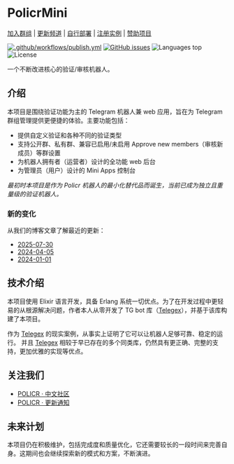 # PolicrMini

[加入群组](https://t.me/policr_community) | [更新频道](https://t.me/policr_changelog) | [自行部署](https://github.com/Hentioe/policr-mini/wiki/%E8%87%AA%E8%A1%8C%E9%83%A8%E7%BD%B2%EF%BC%88%E6%9E%84%E5%BB%BA%E7%AC%AC%E4%B8%89%E6%96%B9%E5%AE%9E%E4%BE%8B%EF%BC%89) | [注册实例](https://github.com/Hentioe/policr-mini/issues/115) | [赞助项目](https://mini.gramlabs.org/sponsorship)

[![.github/workflows/publish.yml](https://github.com/hentioe/policr-mini/actions/workflows/publish.yml/badge.svg?branch=main)](https://github.com/hentioe/policr-mini/actions/workflows/publish.yml)
[![GitHub issues](https://img.shields.io/github/issues/Hentioe/policr-mini)](https://github.com/Hentioe/policr-mini/issues)
![Languages top](https://img.shields.io/github/languages/top/Hentioe/policr-mini)
![License](https://img.shields.io/github/license/Hentioe/policr-mini)

一个不断改进核心的验证/审核机器人。

## 介绍

本项目是围绕验证功能为主的 Telegram 机器人兼 web 应用，旨在为 Telegram 群组管理提供更便捷的体验。主要功能包括：

- 提供自定义验证和各种不同的验证类型
- 支持公开群、私有群、兼容已启用/未启用 Approve new members（审核新成员）等群设置
- 为机器人拥有者（运营者）设计的全功能 web 后台
- 为管理员（用户）设计的 Mini Apps 控制台

_最初时本项目是作为 Policr 机器人的最小化替代品而诞生，当前已成为独立且重量级的验证机器人。_

### 新的变化

从我们的博客文章了解最近的更新：

- [2025-07-30](https://blog.hentioe.dev/posts/policr-mini-updates-2025-07-30.html)
- [2024-04-05](https://blog.gramlabs.org/posts/policr-mini-updates-2024-04-05.html)
- [2024-01-01](https://blog.gramlabs.org/posts/policr-mini-updates-2024-01-01.html)

## 技术介绍

本项目使用 Elixir 语言开发，具备 Erlang 系统一切优点。为了在开发过程中更轻易的从根源解决问题，作者本人从零开发了 TG bot 库（[Telegex](https://github.com/telegex/telegex)），并基于该库构建了本项目。

作为 [Telegex](https://github.com/telegex/telegex) 的现实案例，从事实上证明了它可以让机器人足够可靠、稳定的运行。 并且 [Telegex](https://github.com/telegex/telegex) 相较于早已存在的多个同类库，仍然具有更正确、完整的支持，更加优雅的实现等优点。

## 关注我们

- [POLICR · 中文社区](https://t.me/policr_community)
- [POLICR · 更新通知](https://t.me/policr_changelog)

## 未来计划

本项目仍在积极维护，包括完成度和质量优化，它还需要较长的一段时间来完善自身。这期间也会继续探索新的模式和方案，不断演进。
